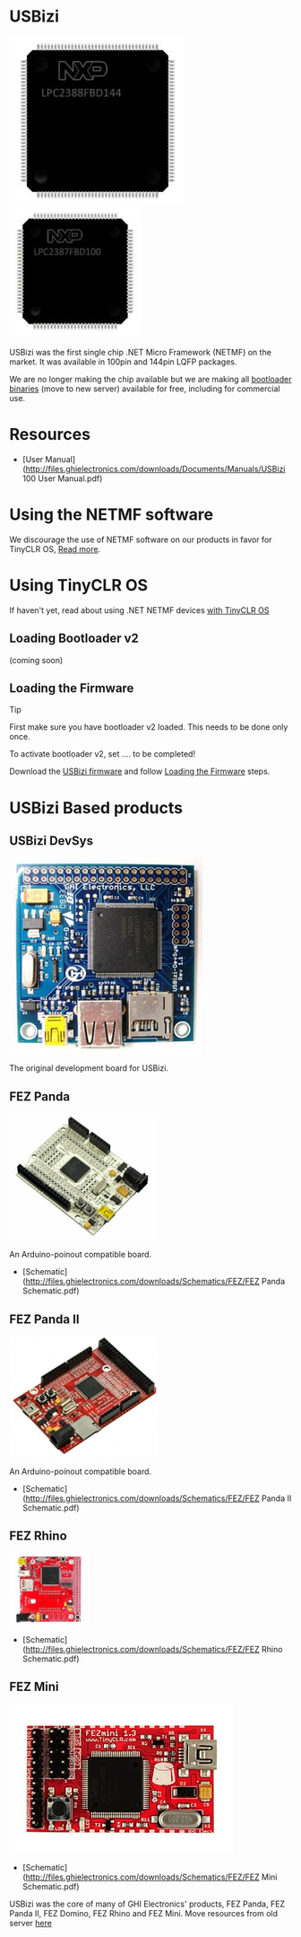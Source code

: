 # USBizi
![USBizi 144](images/usbizi_144.jpg) ![USBizi 100](images/usbizi_100.jpg)

USBizi was the first single chip .NET Micro Framework (NETMF) on the market. It was available in 100pin and 144pin LQFP packages.

We are no longer making the chip available but we are making all [bootloader binaries](https://old.ghielectronics.com/downloads/NETMF/USBizi/) (move to new server) available for free, including for commercial use. 

# Resources
* [User Manual](http://files.ghielectronics.com/downloads/Documents/Manuals/USBizi 100 User Manual.pdf) 

# Using the NETMF software
We discourage the use of NETMF software on our products in favor for TinyCLR OS, [Read more](intro.md).

# Using TinyCLR OS
If haven't yet, read about using .NET NETMF devices [with TinyCLR OS](intro.md#with-tinyclr-os)

## Loading Bootloader v2
(coming soon)

## Loading the Firmware

> [!Tip]
> First make sure you have bootloader v2 loaded. This needs to be done only once.

To activate bootloader v2, set .... to be completed!

Download the [USBizi firmware](../../../tinyclr/downloads.md#usbizi) and follow [Loading the Firmware](../../loaders/ghi_bootloader.md#loading-the-firmware) steps.


# USBizi Based products
## USBizi DevSys
![USBizi DevSys](images/usbizi_devsys.jpg)

The original development board for USBizi.

## FEZ Panda
![FEZ Panda](images/fez_panda.jpg)

An Arduino-poinout compatible board.

* [Schematic](http://files.ghielectronics.com/downloads/Schematics/FEZ/FEZ Panda Schematic.pdf)

## FEZ Panda II
![FEZ Panda II](images/fez_panda_ii.jpg)

An Arduino-poinout compatible board.

* [Schematic](http://files.ghielectronics.com/downloads/Schematics/FEZ/FEZ Panda II Schematic.pdf)

## FEZ Rhino
![FEZ Rhino](images/fez_rhino.jpg)

* [Schematic](http://files.ghielectronics.com/downloads/Schematics/FEZ/FEZ Rhino Schematic.pdf)

## FEZ Mini
![FEZ Mini](images/fez_mini.jpg)

* [Schematic](http://files.ghielectronics.com/downloads/Schematics/FEZ/FEZ Mini Schematic.pdf)

USBizi was the core of many of GHI Electronics' products, FEZ Panda, FEZ Panda II, FEZ Domino, FEZ Rhino and FEZ Mini. 
Move resources from old server [here](https://old.ghielectronics.com/downloads/FEZ/)
